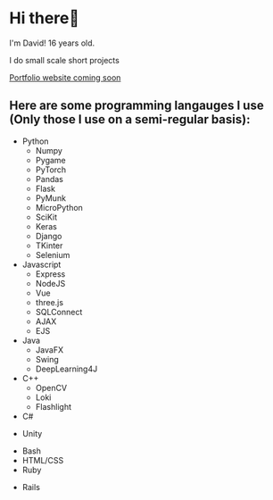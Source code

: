 # Hi there👋
I'm David! 16 years old.

I do small scale short projects 

[Portfolio website coming soon](https://safro.dev)

## Here are some programming langauges I use (Only those I use on a semi-regular basis):
* Python
  - Numpy
  - Pygame
  - PyTorch
  - Pandas
  - Flask
  - PyMunk
  - MicroPython
  - SciKit
  - Keras
  - Django
  - TKinter
  - Selenium
* Javascript
  - Express
  - NodeJS
  - Vue
  - three.js
  - SQLConnect
  - AJAX
  - EJS
* Java
  - JavaFX
  - Swing
  - DeepLearning4J
* C++
  - OpenCV
  - Loki
  - Flashlight
*  C#
  - Unity
*  Bash
*  HTML/CSS
*  Ruby
  - Rails
 
